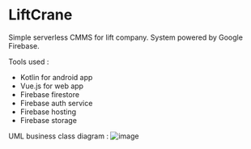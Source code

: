 # LiftCrane
Simple serverless CMMS for lift company. System powered by Google Firebase.  

Tools used :
  - Kotlin for android app
  - Vue.js for web app
  - Firebase firestore 
  - Firebase auth service
  - Firebase hosting
  - Firebase storage
     
        
 UML business class diagram : 
![image](https://user-images.githubusercontent.com/74464525/165415272-b5df90d8-9129-4d88-aa6b-35942c490a3e.png)
